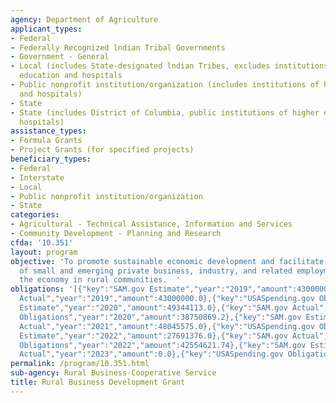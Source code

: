 ```yaml
---
agency: Department of Agriculture
applicant_types:
- Federal
- Federally Recognized lndian Tribal Governments
- Government - General
- Local (includes State-designated lndian Tribes, excludes institutions of higher
  education and hospitals
- Public nonprofit institution/organization (includes institutions of higher education
  and hospitals)
- State
- State (includes District of Columbia, public institutions of higher education and
  hospitals)
assistance_types:
- Formula Grants
- Project Grants (for specified projects)
beneficiary_types:
- Federal
- Interstate
- Local
- Public nonprofit institution/organization
- State
categories:
- Agricultural - Technical Assistance, Information and Services
- Community Development - Planning and Research
cfda: '10.351'
layout: program
objective: 'To promote sustainable economic development and facilitate the development
  of small and emerging private business, industry, and related employment for improving
  the economy in rural communities.  '
obligations: '[{"key":"SAM.gov Estimate","year":"2019","amount":43000000.0},{"key":"SAM.gov
  Actual","year":"2019","amount":43000000.0},{"key":"USASpending.gov Obligations","year":"2019","amount":33634846.56},{"key":"SAM.gov
  Estimate","year":"2020","amount":49344113.0},{"key":"SAM.gov Actual","year":"2020","amount":49344113.0},{"key":"USASpending.gov
  Obligations","year":"2020","amount":38750869.2},{"key":"SAM.gov Estimate","year":"2021","amount":40000000.0},{"key":"SAM.gov
  Actual","year":"2021","amount":48045575.0},{"key":"USASpending.gov Obligations","year":"2021","amount":20878144.02},{"key":"SAM.gov
  Estimate","year":"2022","amount":27691376.0},{"key":"SAM.gov Actual","year":"2022","amount":27691376.0},{"key":"USASpending.gov
  Obligations","year":"2022","amount":42554621.74},{"key":"SAM.gov Estimate","year":"2023","amount":45455398.0},{"key":"SAM.gov
  Actual","year":"2023","amount":0.0},{"key":"USASpending.gov Obligations","year":"2023","amount":11283133.0}]'
permalink: /program/10.351.html
sub-agency: Rural Business-Cooperative Service
title: Rural Business Development Grant
---
```

